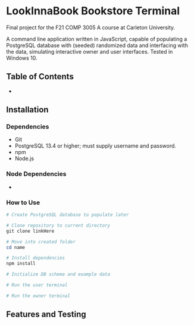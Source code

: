 # LookInnaBook Bookstore Terminal

Final project for the F21 COMP 3005 A course at Carleton University.

A command line application written in JavaScript, capable of populating a PostgreSQL database with (seeded) randomized data and interfacing with the data, simulating interactive owner and user interfaces. Tested in Windows 10.

## Table of Contents

- 

## Installation

### Dependencies

- Git
- PostgreSQL 13.4 or higher; must supply username and password.
- npm
- Node.js

### Node Dependencies

- 

### How to Use

```powershell
# Create PostgreSQL database to populate later

# Clone repository to current directory
git clone linkHere

# Move into created folder
cd name

# Install dependencies
npm install

# Initialize DB schema and example data

# Run the user terminal

# Run the owner terminal
```

## Features and Testing

